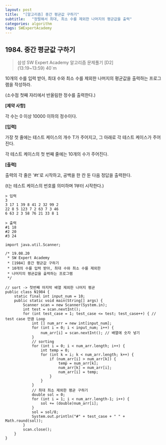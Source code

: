 ```yaml
---
layout: post
title:  "[알고리즘] 중간 평균값 구하기"
subtitle:   "정렬해서 최대, 최소 수를 제외한 나머지의 평균값을 출력"
categories: algorithm
tags: SWExpertAcademy
---
```


## 1984. 중간 평균값 구하기

> 삼성 SW Expert Academy 알고리즘 문제풀기 [D2]    
> (13:19~13:59) 40`m

10개의 수를 입력 받아, 최대 수와 최소 수를 제외한 나머지의 평균값을 출력하는 프로그램을 작성하라.

(소수점 첫째 자리에서 반올림한 정수를 출력한다.)


**[제약 사항]**

각 수는 0 이상 10000 이하의 정수이다.


**[입력]**

가장 첫 줄에는 테스트 케이스의 개수 T가 주어지고, 그 아래로 각 테스트 케이스가 주어진다.

각 테스트 케이스의 첫 번째 줄에는 10개의 수가 주어진다.


**[출력]**

출력의 각 줄은 '#t'로 시작하고, 공백을 한 칸 둔 다음 정답을 출력한다.

(t는 테스트 케이스의 번호를 의미하며 1부터 시작한다.)

```
> 입력
3      
3 17 1 39 8 41 2 32 99 2 
22 8 5 123 7 2 63 7 3 46 
6 63 2 3 58 76 21 33 8 1  

> 출력
#1 18
#2 20
#3 24
```

```
import java.util.Scanner;

/* 19.08.20
 * SW Expert Academy
 * [1984] 중간 평균값 구하기
 * 10개의 수를 입력 받아, 최대 수와 최소 수를 제외한 
 * 나머지의 평균값을 출력하는 프로그램
 */

// sort -> 첫번째 마지막 배열 제외한 나머지 평균
public class N1984 {
	static final int input_num = 10;
	public static void main(String[] args) {
		Scanner scan = new Scanner(System.in);
		int test = scan.nextInt();
		for (int test_case = 1; test_case <= test; test_case++) { // test case 만큼 Loop
			int [] num_arr = new int[input_num];
			for (int i = 0; i < input_num; i++) {
				num_arr[i] = scan.nextInt(); // 배열에 숫자 넣기
			}
			// sorting
			for (int i = 0; i < num_arr.length; i++) {
				int temp = 0;
				for (int k = i; k < num_arr.length; k++) {
					if (num_arr[i] > num_arr[k]) {
						temp = num_arr[k];
						num_arr[k] = num_arr[i];
						num_arr[i] = temp;
					}
				}
			}
			// 최대 최소 제외한 평균 구하기
			double sol = 0;
			for (int i = 1; i < num_arr.length-1; i++) {
				sol += (double)num_arr[i];
			}
			sol = sol/8;
			System.out.println("#" + test_case + " " + Math.round(sol));
		}
		scan.close();
	}
}
```
